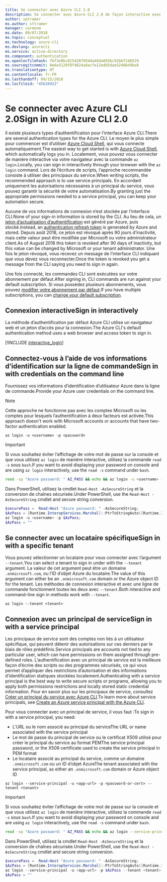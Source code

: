 ```yaml
---
title: Se connecter avec Azure CLI 2.0
description: Se connecter avec Azure CLI 2.0 de façon interactive avec des informations d’identification locales
author: sptramer
ms.author: sttramer
manager: carmonm
ms.date: 09/07/2018
ms.topic: conceptual
ms.technology: azure-cli
ms.devlang: azurecli
ms.service: active-directory
ms.component: authentication
ms.openlocfilehash: f6f3e8bc015420795dda48da093bc92bbf246529
ms.sourcegitcommit: 8e6e3129f8f4824a8acfa12edb5dae52466d4be8
ms.translationtype: HT
ms.contentlocale: fr-FR
ms.lasthandoff: 09/15/2018
ms.locfileid: "45626922"
---
```

# <a name="sign-in-with-azure-cli-20"></a><span data-ttu-id="c6a7a-103">Se connecter avec Azure CLI 2.0</span><span class="sxs-lookup"><span data-stu-id="c6a7a-103">Sign in with Azure CLI 2.0</span></span>

<span data-ttu-id="c6a7a-104">Il existe plusieurs types d’authentification pour l’interface Azure CLI.</span><span class="sxs-lookup"><span data-stu-id="c6a7a-104">There are several authentication types for the Azure CLI.</span></span> <span data-ttu-id="c6a7a-105">Le moyen le plus simple pour commencer est d’utiliser [Azure Cloud Shell](/azure/cloud-shell/overview), qui vous connecte automatiquement.</span><span class="sxs-lookup"><span data-stu-id="c6a7a-105">The easiest way to get started is with [Azure Cloud Shell](/azure/cloud-shell/overview), which automatically logs you in.</span></span> <span data-ttu-id="c6a7a-106">Localement, vous pouvez vous connecter de manière interactive via votre navigateur avec la commande `az login`.</span><span class="sxs-lookup"><span data-stu-id="c6a7a-106">Locally, you can sign in interactively through your browser with the `az login` command.</span></span> <span data-ttu-id="c6a7a-107">Lors de l’écriture de scripts, l’approche recommandée consiste à utiliser des principaux du service.</span><span class="sxs-lookup"><span data-stu-id="c6a7a-107">When writing scripts, the recommended approach is to use service principals.</span></span> <span data-ttu-id="c6a7a-108">En accordant uniquement les autorisations nécessaires à un principal du service, vous pouvez garantir la sécurité de votre automatisation.</span><span class="sxs-lookup"><span data-stu-id="c6a7a-108">By granting just the appropriate permissions needed to a service principal, you can keep your automation secure.</span></span>

<span data-ttu-id="c6a7a-109">Aucune de vos informations de connexion n’est stockée par l’interface CLI.</span><span class="sxs-lookup"><span data-stu-id="c6a7a-109">None of your sign-in information is stored by the CLI.</span></span> <span data-ttu-id="c6a7a-110">Au lieu de cela, un [jeton d’actualisation d’authentification](https://docs.microsoft.com/en-us/azure/active-directory/develop/v1-id-and-access-tokens#refresh-tokens) est généré par Azure, puis stocké.</span><span class="sxs-lookup"><span data-stu-id="c6a7a-110">Instead, an [authentication refresh token](https://docs.microsoft.com/en-us/azure/active-directory/develop/v1-id-and-access-tokens#refresh-tokens) is generated by Azure and stored.</span></span> <span data-ttu-id="c6a7a-111">Depuis août 2018, ce jeton est révoqué après 90 jours d’inactivité, mais cette valeur peut être modifiée par Microsoft ou votre administrateur client.</span><span class="sxs-lookup"><span data-stu-id="c6a7a-111">As of August 2018 this token is revoked after 90 days of inactivity, but this value can be changed by Microsoft or your tenant administrator.</span></span> <span data-ttu-id="c6a7a-112">Une fois le jeton révoqué, vous recevez un message de l’interface CLI indiquant que vous devez vous reconnecter.</span><span class="sxs-lookup"><span data-stu-id="c6a7a-112">Once the token is revoked you get a message from the CLI saying you need to sign in again.</span></span>

<span data-ttu-id="c6a7a-113">Une fois connecté, les commandes CLI sont exécutées sur votre abonnement par défaut.</span><span class="sxs-lookup"><span data-stu-id="c6a7a-113">After signing in, CLI commands are run against your default subscription.</span></span> <span data-ttu-id="c6a7a-114">Si vous possédez plusieurs abonnements, vous pouvez [modifier votre abonnement par défaut](manage-azure-subscriptions-azure-cli.md).</span><span class="sxs-lookup"><span data-stu-id="c6a7a-114">If you have multiple subscriptions, you can [change your default subscription](manage-azure-subscriptions-azure-cli.md).</span></span>

## <a name="sign-in-interactively"></a><span data-ttu-id="c6a7a-115">Connexion interactive</span><span class="sxs-lookup"><span data-stu-id="c6a7a-115">Sign in interactively</span></span>

<span data-ttu-id="c6a7a-116">La méthode d’authentification par défaut Azure CLI utilise un navigateur web et un jeton d’accès pour la connexion.</span><span class="sxs-lookup"><span data-stu-id="c6a7a-116">The Azure CLI's default authentication method uses a web browser and access token to sign in.</span></span>

[!INCLUDE [interactive_login](includes/interactive-login.md)]

## <a name="sign-in-with-credentials-on-the-command-line"></a><span data-ttu-id="c6a7a-117">Connectez-vous à l’aide de vos informations d’identification sur la ligne de commande</span><span class="sxs-lookup"><span data-stu-id="c6a7a-117">Sign in with credentials on the command line</span></span>

<span data-ttu-id="c6a7a-118">Fournissez vos informations d’identification d’utilisateur Azure dans la ligne de commande.</span><span class="sxs-lookup"><span data-stu-id="c6a7a-118">Provide your Azure user credentials on the command line.</span></span>

> [!Note]
> <span data-ttu-id="c6a7a-119">Cette approche ne fonctionne pas avec les comptes Microsoft ou les comptes pour lesquels l’authentification à deux facteurs est activée.</span><span class="sxs-lookup"><span data-stu-id="c6a7a-119">This approach doesn't work with Microsoft accounts or accounts that have two-factor authentication enabled.</span></span>

```azurecli
az login -u <username> -p <password>
```

> [!IMPORTANT]
> <span data-ttu-id="c6a7a-120">Si vous souhaitez éviter l’affichage de votre mot de passe sur la console et que vous utilisez `az login` de manière interactive, utilisez la commande `read -s` sous `bash`.</span><span class="sxs-lookup"><span data-stu-id="c6a7a-120">If you want to avoid displaying your password on console and are using `az login` interactively, use the `read -s` command under `bash`.</span></span>
>
> ```bash
> read -sp "Azure password: " AZ_PASS && echo && az login -u <username> -p $AZ_PASS
> ```
>
> <span data-ttu-id="c6a7a-121">Dans PowerShell, utilisez la cmdlet `Read-Host -AsSecureString` et la conversion de chaînes sécurisée.</span><span class="sxs-lookup"><span data-stu-id="c6a7a-121">Under PowerShell, use the `Read-Host -AsSecureString` cmdlet and secure string conversion.</span></span>
>
> ```powershell
> $securePass =  Read-Host "Azure password: " -AsSecureString;
> $AzPass = [Runtime.InteropServices.Marshal]::PtrToStringAuto([Runtime.InteropServices.Marshal]::SecureStringToBSTR($securePass));
> az login -u <username> -p $AzPass;
> $AzPass = ""
> ```

## <a name="sign-in-with-a-specific-tenant"></a><span data-ttu-id="c6a7a-122">Se connecter avec un locataire spécifique</span><span class="sxs-lookup"><span data-stu-id="c6a7a-122">Sign in with a specific tenant</span></span>

<span data-ttu-id="c6a7a-123">Vous pouvez sélectionner un locataire pour vous connecter avec l’argument `--tenant`.</span><span class="sxs-lookup"><span data-stu-id="c6a7a-123">You can select a tenant to sign in under with the `--tenant` argument.</span></span> <span data-ttu-id="c6a7a-124">La valeur de cet argument peut être un domaine `.onmicrosoft.com`, ou l’ID d’objet Azure du locataire.</span><span class="sxs-lookup"><span data-stu-id="c6a7a-124">The value of this argument can either be an `.onmicrosoft.com` domain or the Azure object ID for the tenant.</span></span> <span data-ttu-id="c6a7a-125">Les méthodes de connexion interactive et avec une ligne de commande fonctionnent toutes les deux avec `--tenant`.</span><span class="sxs-lookup"><span data-stu-id="c6a7a-125">Both interactive and command-line sign in methods work with `--tenant`.</span></span>

```azurecli
az login --tenant <tenant>
```

## <a name="sign-in-with-a-service-principal"></a><span data-ttu-id="c6a7a-126">Connexion avec un principal de service</span><span class="sxs-lookup"><span data-stu-id="c6a7a-126">Sign in with a service principal</span></span>

<span data-ttu-id="c6a7a-127">Les principaux de service sont des comptes non liés à un utilisateur spécifique, qui peuvent détenir des autorisations sur ces derniers par le biais de rôles prédéfinis.</span><span class="sxs-lookup"><span data-stu-id="c6a7a-127">Service principals are accounts not tied to any particular user, which can have permissions on them assigned through pre-defined roles.</span></span> <span data-ttu-id="c6a7a-128">L’authentification avec un principal de service est la meilleure façon d’écrire des scripts ou des programmes sécurisés, ce qui vous permet d’appliquer des restrictions d’autorisation et des informations d’identification statiques stockées localement.</span><span class="sxs-lookup"><span data-stu-id="c6a7a-128">Authenticating with a service principal is the best way to write secure scripts or programs, allowing you to apply both permissions restrictions and locally stored static credential information.</span></span> <span data-ttu-id="c6a7a-129">Pour en savoir plus sur les principaux de service, consultez [Créer un principal du service avec Azure CLI](create-an-azure-service-principal-azure-cli.md).</span><span class="sxs-lookup"><span data-stu-id="c6a7a-129">To learn more about service principals, see [Create an Azure service principal with the Azure CLI](create-an-azure-service-principal-azure-cli.md).</span></span>

<span data-ttu-id="c6a7a-130">Pour vous connecter avec un principal de service, il vous faut :</span><span class="sxs-lookup"><span data-stu-id="c6a7a-130">To sign in with a service principal, you need:</span></span>

* <span data-ttu-id="c6a7a-131">L’URL ou le nom associé au principal du service</span><span class="sxs-lookup"><span data-stu-id="c6a7a-131">The URL or name associated with the service principal</span></span>
* <span data-ttu-id="c6a7a-132">Le mot de passe du principal de service ou le certificat X509 utilisé pour créer le principal du service au format PEM</span><span class="sxs-lookup"><span data-stu-id="c6a7a-132">The service principal password, or the X509 certificate used to create the service principal in PEM format</span></span>
* <span data-ttu-id="c6a7a-133">Le locataire associé au principal du service, comme un domaine `.onmicrosoft.com` ou un ID d’objet Azure</span><span class="sxs-lookup"><span data-stu-id="c6a7a-133">The tenant associated with the service principal, as either an `.onmicrosoft.com` domain or Azure object ID</span></span>

```azurecli
az login --service-principal -u <app-url> -p <password-or-cert> --tenant <tenant>
```

> [!IMPORTANT]
> <span data-ttu-id="c6a7a-134">Si vous souhaitez éviter l’affichage de votre mot de passe sur la console et que vous utilisez `az login` de manière interactive, utilisez la commande `read -s` sous `bash`.</span><span class="sxs-lookup"><span data-stu-id="c6a7a-134">If you want to avoid displaying your password on console and are using `az login` interactively, use the `read -s` command under `bash`.</span></span>
>
> ```bash
> read -sp "Azure password: " AZ_PASS && echo && az login --service-principal -u <app-url> -p $AZ_PASS --tenant <tenant>
> ```
>
> <span data-ttu-id="c6a7a-135">Dans PowerShell, utilisez la cmdlet `Read-Host -AsSecureString` et la conversion de chaînes sécurisée.</span><span class="sxs-lookup"><span data-stu-id="c6a7a-135">Under PowerShell, use the `Read-Host -AsSecureString` cmdlet and secure string conversion.</span></span>
>
> ```powershell
> $securePass =  Read-Host "Azure password: " -AsSecureString;
> $AzPass = [Runtime.InteropServices.Marshal]::PtrToStringAuto([Runtime.InteropServices.Marshal]::SecureStringToBSTR($securePass));
> az login --service-principal -u <app-url> -p $AzPass --tenant <tenant>;
> $AzPass = ""
> ```
